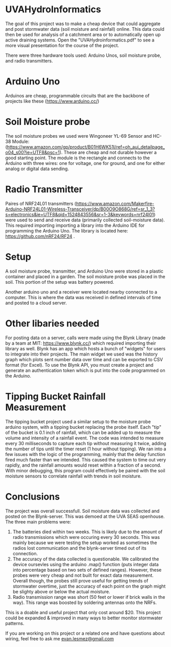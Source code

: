 # UVAHydroInformatics
The goal of this project was to make a cheap device that could aggregate and post stormwater data (soil moisture and rainfall) online. This data could then be used for analysis of a catchment area or to automatically open up active draining systems. Open the "UVAHydroinformatics.pdf" to see a more visual presentation for the course of the project.

There were three hardware tools used: Arduino Unos, soil moisture probe, and radio transmitters.

# Arduino Uno 
Arduinos are cheap, programmable circuits that are the backbone of projects like these (https://www.arduino.cc/)

# Soil Moisture probe
The soil moisture probes we used were Wingoneer YL-69 Sensor and HC-38 Module: (https://www.amazon.com/gp/product/B01H6WK51I/ref=oh_aui_detailpage_o04_s00?ie=UTF8&psc=1). These are cheap and not durable however a good starting point. The module is the rectangle and connects to the Arduino with three wires: one for voltage, one for ground, and one for either analog or digital data sending.

# Radio Transmitter 
Paires of NRF24L01 transmitters (https://www.amazon.com/Makerfire-Arduino-NRF24L01-Wireless-Transceiver/dp/B00O9O868G/ref=sr_1_3?s=electronics&ie=UTF8&qid=1524843556&sr=1-3&keywords=nrf24l01) were used to send and receive data (primarily collected soil-moisture data). This required importing importing a library into the Arduino IDE for programming the Arduino Uno. The library is located here: https://github.com/nRF24/RF24 . 

# Setup
A soil moisture probe, transmitter, and Arduino Uno were stored in a plastic container and placed in a garden. The soil moisture probe was placed in the soil. This portion of the setup was battery powered. 

Another arduino uno and a receiver were located nearby connected to a computer. This is where the data was received in defined intervals of time and posted to a cloud server. 

# Other libaries needed
For posting data on a server, calls were made using the Blynk Library (made by a team at MIT: https://www.blynk.cc/) which required importing their library as well. Blynk has an app which hosts a bunch of "widgets" for users to integrate into their projects. The main widget we used was the history graph which plots sent number data over time and can be exported to CSV format (for Excel). To use the Blynk API, you must create a project and generate an authentication token which is put into the code programmed on the Arduino.

# Tipping Bucket Rainfall Measurement
The tipping bucket project used a similar setup to the moisture probe arduino system, with a tipping bucket replacing the probe itself.  Each "tip" of the bucket is 0.1 inch of rainfall, which can be added up to measure the volume and intensity of a rainfall event.  The code was intended to measure every 30 milliseconds to capture each tip without measuring it twice, adding the number of tips until the timer reset (1 hour without tipping).  We ran into a few issues with the logic of the programming, mainly that the delay function fired much faster than we intended.  This caused the system to time out very rapidly, and the rainfall amounts would reset within a fraction of a second.  With minor debugging, this program could effectively be paired with the soil moisture sensors to correlate rainfall with trends in soil moisture.  

# Conclusions
The project was overall successfull. Soil moisture data was collected and posted on the Blynk-server. This was demoed at the UVA SEAS openhouse. The three main problems were: 
1. The batteries died within two weeks. This is likely due to the amount of radio transmissions which were occuring every 30 seconds. This was mainly because we were testing the setup worked as sometimes the radios lost communication and the blynk-server timed out of its connection. 
2. The accuracy of the data collected is questionable. We calibrated the device oursevles using the arduino .map() function (puts integer data into percentage based on two sets of defined ranges). However, these probes were very cheap and not built for exact data measurement. Overall though, the probes still prove useful for getting trends of stormwater overtime, just the accuracy of each point on the graph might be slighty above or below the actual moisture.
3. Radio transmission range was short (50 feet or lower if brick walls in the way). This range was boosted by soldering antennas onto the NRFs.


This is a doable and useful project that only cost around $20. This project could be expanded & improved in many ways to better monitor stormwater patterns.

If you are working on this project or a related one and have questions about wiring, feel free to ask me evan.lesmez@gmail.com
